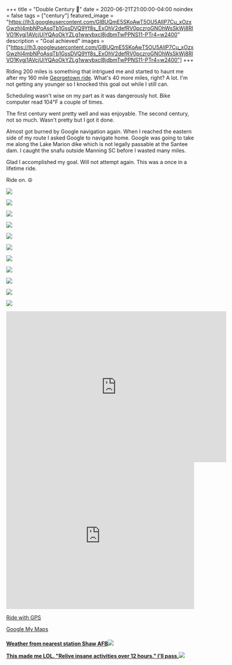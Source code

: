 +++
title =  "Double Century 💯"
date = 2020-06-21T21:00:00-04:00
noindex = false
tags = ["century"]
featured_image = "https://lh3.googleusercontent.com/GlBUQmE5SKoAwT5OU5AIlP7Cu_xOzxGwzhI4mbNPoAsqTb1GssDVQ9Yf8s_ExOhV2defRV0pczroGNOhWsSkWj8RlVO1Kygj1AVcjUiYQAoOkYZLg1wwvbxcl8jdbmTwPPNS11-PTr4=w2400"
description = "Goal achieved"
images = ["https://lh3.googleusercontent.com/GlBUQmE5SKoAwT5OU5AIlP7Cu_xOzxGwzhI4mbNPoAsqTb1GssDVQ9Yf8s_ExOhV2defRV0pczroGNOhWsSkWj8RlVO1Kygj1AVcjUiYQAoOkYZLg1wwvbxcl8jdbmTwPPNS11-PTr4=w2400"]
+++

Riding 200 miles is something that intrigued me and started to haunt me after my 160 mile [Georgetown ride](/posts/20200607/). What's 40 more miles, right? A lot. I'm not getting any younger so I knocked this goal out while I still can.

Scheduling wasn't wise on my part as it was dangerously hot. Bike computer read 104℉ a couple of times.  

The first century went pretty well and was enjoyable. The second century, not so much. Wasn't pretty but I got it done.

Almost got burned by Google navigation again. When I reached the eastern side of my route I asked Google to navigate home. Google was going to take me along the Lake Marion dike which is not legally passable at the Santee dam. I caught the snafu outside Manning SC before I wasted many miles.  

Glad I accomplished my goal. Will not attempt again. This was a once in a lifetime ride.

Ride on. ☮

<a href='https://lh3.googleusercontent.com/-qKhhe4n4J8zJXmC2_l8bpah4ssql4ZEMgmY0lwVkvn-C0OvAlZ_cvA8MqLyCL2uabdDahNqrQY_eD65s4A64_GrFYViidjewuJWgSUsb7TYEE5EX21pisS1vh45wa7M5NpZuQN7oO8=w2400'><img src='https://lh3.googleusercontent.com/-qKhhe4n4J8zJXmC2_l8bpah4ssql4ZEMgmY0lwVkvn-C0OvAlZ_cvA8MqLyCL2uabdDahNqrQY_eD65s4A64_GrFYViidjewuJWgSUsb7TYEE5EX21pisS1vh45wa7M5NpZuQN7oO8=w2400'></a>

<a href='https://lh3.googleusercontent.com/rVVigmBYxP1CzvyM8CxgNwpwQPw_Ealc30MAwmMhK6-06CW99uRmV2uUm5rUFityPsZUbBDx2OlOTeZbWc7CApMXIiuYoM9KHjW-Nq8wShpJMb5Rp3cMICYk2xxv285NH_bBDPnwZ0s=w2400'><img src='https://lh3.googleusercontent.com/rVVigmBYxP1CzvyM8CxgNwpwQPw_Ealc30MAwmMhK6-06CW99uRmV2uUm5rUFityPsZUbBDx2OlOTeZbWc7CApMXIiuYoM9KHjW-Nq8wShpJMb5Rp3cMICYk2xxv285NH_bBDPnwZ0s=w2400'></a>

<a href='https://lh3.googleusercontent.com/K5tIZXKB200PbtCY4rZ-Y2O7kMvwxqN30QVDzayP4-bu7JdQbHxvVCHeaOUWGAOvBwNz_mor7PeZkTy9arghNGNCUnObmR2EFN3F63egjEpHxz0nU3jXc3VqrRiJ_fHDH4Sk46waD4Y=w2400'><img src='https://lh3.googleusercontent.com/K5tIZXKB200PbtCY4rZ-Y2O7kMvwxqN30QVDzayP4-bu7JdQbHxvVCHeaOUWGAOvBwNz_mor7PeZkTy9arghNGNCUnObmR2EFN3F63egjEpHxz0nU3jXc3VqrRiJ_fHDH4Sk46waD4Y=w2400'></a>

<a href='https://lh3.googleusercontent.com/c1xi0xAm3GGcAWsNEzBIcFv4rYR1rAQS8dsKjW-tf4IR_7vgTUVvhqG3qddd0raSWABS36ghVdh_-YaoVgq7N2f1Z4H1-YJ3l7dde3XCkRDs5POUPEY0Y9P8Yuq8vakyCgNRpizOo74=w2400'><img src='https://lh3.googleusercontent.com/c1xi0xAm3GGcAWsNEzBIcFv4rYR1rAQS8dsKjW-tf4IR_7vgTUVvhqG3qddd0raSWABS36ghVdh_-YaoVgq7N2f1Z4H1-YJ3l7dde3XCkRDs5POUPEY0Y9P8Yuq8vakyCgNRpizOo74=w2400'></a>

<a href='https://lh3.googleusercontent.com/YzyjZT7Vb7T7fusbvqmZxppZFkZ0AKrY3Dz6paPmYtIrp9B4Z3X1XTgc1kqFAMWnKQgv1a3qUQU6nBwfCcS7lZFYjA8YdK5j5U1RxL1FXjvQKblfwAXDj77t72nW2jkR-UZyxFdn7Ik=w2400'><img src='https://lh3.googleusercontent.com/YzyjZT7Vb7T7fusbvqmZxppZFkZ0AKrY3Dz6paPmYtIrp9B4Z3X1XTgc1kqFAMWnKQgv1a3qUQU6nBwfCcS7lZFYjA8YdK5j5U1RxL1FXjvQKblfwAXDj77t72nW2jkR-UZyxFdn7Ik=w2400'></a>

<a href='https://lh3.googleusercontent.com/sXoza4iJ2lK2tpkhoI1uPM4LxHi70OQtNaTWTxBNPm3o3YZG4PQP73K7Pi0JbbEcQn7dJgs2CryT7zmpyjytqBWnqQoU46d_F_sAZ_yj1yV6DWnwUXX-VfWxEnCmACeVz-vmdnLJWBw=w2400'><img src='https://lh3.googleusercontent.com/sXoza4iJ2lK2tpkhoI1uPM4LxHi70OQtNaTWTxBNPm3o3YZG4PQP73K7Pi0JbbEcQn7dJgs2CryT7zmpyjytqBWnqQoU46d_F_sAZ_yj1yV6DWnwUXX-VfWxEnCmACeVz-vmdnLJWBw=w2400'></a>

<a href='https://lh3.googleusercontent.com/GlBUQmE5SKoAwT5OU5AIlP7Cu_xOzxGwzhI4mbNPoAsqTb1GssDVQ9Yf8s_ExOhV2defRV0pczroGNOhWsSkWj8RlVO1Kygj1AVcjUiYQAoOkYZLg1wwvbxcl8jdbmTwPPNS11-PTr4=w2400'><img src='https://lh3.googleusercontent.com/GlBUQmE5SKoAwT5OU5AIlP7Cu_xOzxGwzhI4mbNPoAsqTb1GssDVQ9Yf8s_ExOhV2defRV0pczroGNOhWsSkWj8RlVO1Kygj1AVcjUiYQAoOkYZLg1wwvbxcl8jdbmTwPPNS11-PTr4=w2400'></a>

<a href='https://lh3.googleusercontent.com/e4Sc9N1-OvdYHXRvgITjG1-QPiL2PcCBoaztYRAG84XcsUZMmiXybt-0Qz_qR7FjqBuzch7PeWFI4XNcUF-37eiZzfYGG1S-x1_vASoTvuPspJd1CIaFQos0-U_lQVwA6tmWwja21ZM=w600-h315-p-k'><img src='https://lh3.googleusercontent.com/e4Sc9N1-OvdYHXRvgITjG1-QPiL2PcCBoaztYRAG84XcsUZMmiXybt-0Qz_qR7FjqBuzch7PeWFI4XNcUF-37eiZzfYGG1S-x1_vASoTvuPspJd1CIaFQos0-U_lQVwA6tmWwja21ZM=w600-h315-p-k'></a>

<a href='https://lh3.googleusercontent.com/LIfu7ksNl0ioz0kf8jJGKtNJ7FDRDkplbKiPeCJYv3_wC3UXeCEtWUs-Fr5DdSCS-48fgsrJXWDB46Aiouk9E4SL8K8ts-Alpk-XwCP-Bsey2Mh6xsaZJsFDxjLl-nF6Vs8b8q9MA_M=w2400'><img src='https://lh3.googleusercontent.com/LIfu7ksNl0ioz0kf8jJGKtNJ7FDRDkplbKiPeCJYv3_wC3UXeCEtWUs-Fr5DdSCS-48fgsrJXWDB46Aiouk9E4SL8K8ts-Alpk-XwCP-Bsey2Mh6xsaZJsFDxjLl-nF6Vs8b8q9MA_M=w2400'></a>

<a href='https://lh3.googleusercontent.com/gfAAZ8uKBgsKAvw6HJTD3PCEgnt9QlH5k_Ne7P79FbhRS7C3nEwCPosudbFZ3augDipOmn5semSEF1GsFu7tpZFPTF15CyS4-x99TeYxf4yc58vUjc8FKcO5r6WXkGCYGbp0eDtCRKA=w2400'><img src='https://lh3.googleusercontent.com/gfAAZ8uKBgsKAvw6HJTD3PCEgnt9QlH5k_Ne7P79FbhRS7C3nEwCPosudbFZ3augDipOmn5semSEF1GsFu7tpZFPTF15CyS4-x99TeYxf4yc58vUjc8FKcO5r6WXkGCYGbp0eDtCRKA=w2400'></a>

<a href='https://lh3.googleusercontent.com/GHPfb95JTqDfWIpP3fGraz0YA6wuyRkq0JsykW1WG-SRBbobuxCbSYyKQI3Nqh7h7vGsRU_vBEc1GuJ74QzNEF2PXnpW9Pn75VfHF0tJk-WJmBdY03JZidgnruO8Ce3EF0Mdj518SGg=w2400'><img src='https://lh3.googleusercontent.com/GHPfb95JTqDfWIpP3fGraz0YA6wuyRkq0JsykW1WG-SRBbobuxCbSYyKQI3Nqh7h7vGsRU_vBEc1GuJ74QzNEF2PXnpW9Pn75VfHF0tJk-WJmBdY03JZidgnruO8Ce3EF0Mdj518SGg=w2400'></a>

<iframe height='405' width='590' frameborder='0' allowtransparency='true' scrolling='no' src='https://www.strava.com/activities/3651724262/embed/11d92089293b038c2b2faedabb05897121817b5f'></iframe>

<div class="embedly-responsive" style="position: relative;padding-bottom: 78.2227%;height: 0;overflow: hidden;"><iframe class="embedly-embed" frameborder="0" scrolling="no" allowfullscreen src="https://cdn.embedly.com/widgets/media.html?src=https://www.relive.cc/view/vrqodZjX9yv/widget?r=embed-site&url=https://www.relive.cc/view/vrqodZjX9yv?r=embed-site&image=https://www.relive.cc/view/vrqodZjX9yv/png?x-ref=embed-site&key=f1631a41cb254ca5b035dc5747a5bd75&type=text/html&schema=relive" width="1024" height="801" style="position: absolute;top: 0;left: 0;width: 100%;height: 100%;"></iframe></div>

<p><a href='https://ridewithgps.com/trips/51207626'>Ride with GPS</a>

<p><a href='https://www.google.com/maps/d/drive?state=%7B%22ids%22%3A%5B%221a10UrIrltrP3ITx52W8fQylZ7h7bsQoZ%22%5D%2C%22action%22%3A%22open%22%2C%22userId%22%3A%22108191112950724576986%22%7D&usp=sharing'>Google My Maps</a></p>

<a href='https://lh3.googleusercontent.com/0K_W1FoW01xYzt1nrwr53g5KdM5P2NEs2xskpnlAnM4hU59B8nZVCTkuyEAkmqqEFLE5pU4PFXRH4rkngNpyM4BvZocKetPnzz9VYPOD-UDmjI_LFvWiz0QSS1IGTglM63-IcyP1M24=w2400'><h4>Weather from nearest station Shaw AFB<img src='https://lh3.googleusercontent.com/0K_W1FoW01xYzt1nrwr53g5KdM5P2NEs2xskpnlAnM4hU59B8nZVCTkuyEAkmqqEFLE5pU4PFXRH4rkngNpyM4BvZocKetPnzz9VYPOD-UDmjI_LFvWiz0QSS1IGTglM63-IcyP1M24=w2400'></a>

<a href='https://lh3.googleusercontent.com/-YPKBxmQeS-Wxx36soUiCrsYiO_XKf7crPYwNZRPioINLU3tEp4TwM9ngsD9L8VK_CE70CO5Oo_7BFsOXkcgb7CQ8Lwq_xQhvDOCNkL1eR5swAegal79arRhaqK_Fw8CX2YhZXZ5SPM=w2400'><p>This made me LOL. "Relive insane activities over 12 hours." I'll pass.<img src='https://lh3.googleusercontent.com/-YPKBxmQeS-Wxx36soUiCrsYiO_XKf7crPYwNZRPioINLU3tEp4TwM9ngsD9L8VK_CE70CO5Oo_7BFsOXkcgb7CQ8Lwq_xQhvDOCNkL1eR5swAegal79arRhaqK_Fw8CX2YhZXZ5SPM=w2400'></a>
